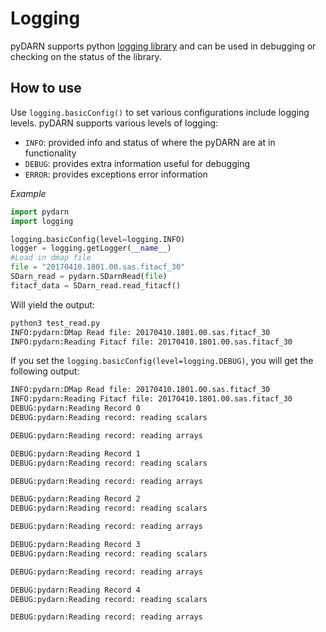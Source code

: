 # Logging

pyDARN supports python [logging library](https://docs.python.org/3/library/logging.html) and can be used in debugging or checking on the status of the library. 

## How to use

Use `logging.basicConfig()` to set various configurations include logging levels. 
pyDARN supports various levels of logging:
- `INFO`: provided info and status of where the pyDARN are at in functionality 
- `DEBUG`: provides extra information useful for debugging 
- `ERROR`: provides exceptions error information 

*Example*

```python
import pydarn
import logging

logging.basicConfig(level=logging.INFO)
logger = logging.getLogger(__name__)
#Load in dmap file
file = "20170410.1801.00.sas.fitacf_30"
SDarn_read = pydarn.SDarnRead(file)
fitacf_data = SDarn_read.read_fitacf()
```

Will yield the output:
```bash
python3 test_read.py 
INFO:pydarn:DMap Read file: 20170410.1801.00.sas.fitacf_30
INFO:pydarn:Reading Fitacf file: 20170410.1801.00.sas.fitacf_30
```

If you set the `logging.basicConfig(level=logging.DEBUG)`, you will get the following output:

```bash
INFO:pydarn:DMap Read file: 20170410.1801.00.sas.fitacf_30
INFO:pydarn:Reading Fitacf file: 20170410.1801.00.sas.fitacf_30
DEBUG:pydarn:Reading Record 0
DEBUG:pydarn:Reading record: reading scalars

DEBUG:pydarn:Reading record: reading arrays

DEBUG:pydarn:Reading Record 1
DEBUG:pydarn:Reading record: reading scalars

DEBUG:pydarn:Reading record: reading arrays

DEBUG:pydarn:Reading Record 2
DEBUG:pydarn:Reading record: reading scalars

DEBUG:pydarn:Reading record: reading arrays

DEBUG:pydarn:Reading Record 3
DEBUG:pydarn:Reading record: reading scalars

DEBUG:pydarn:Reading record: reading arrays

DEBUG:pydarn:Reading Record 4
DEBUG:pydarn:Reading record: reading scalars

DEBUG:pydarn:Reading record: reading arrays
```

